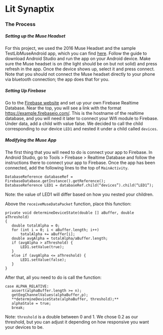 # Lit Synaptix

### The Process
##### Setting up the Muse Headset
For this project, we used the 2016 Muse Headset and the sample TestLibMuseAndroid app, which you can find 
[here](http://developer.choosemuse.com/sdk/android/getting-started-with-libmuse-android). Follow the guide to download Android Studio and run the app on your Android device. Make sure the Muse headset is on (the light should be on but not solid) and press refresh in the app. Once the device shows up, select it and press connect. Note that you should not connect the Muse headset directly to your phone via bluetooth connection; the app does that for you.

##### Setting Up Firebase
Go to the [Firebase website](firebase.google.com) and set up your own Firebase Realtime Database. Near the top, you will see a link with the format https://example.firebaseio.com/. This is the hostname of the realtime database, and you will need it later to connect your Wifi module to Firebase. Under data, add a child with value false. We decided to call the child corresponding to our device `LED1` and nested it under a child called `devices`. 

##### Modifying the Muse App
The first thing that you will need to do is connect your app to Firebase. In Android Studio, go to Tools > Firebase > Realtime Database and follow the instructions there to connect your app to Firebase. Once the app has been connected, add the following lines to the top of `MainActivity`.

```
DatabaseReference databaseRef = FirebaseDatabase.getInstance().getReference();
DatabaseReference LED1 = databaseRef.child(“devices”).child(“LED1”);
```
Note: the value of LED1 will differ based on how you nested your children.

Above the `receiveMuseDataPacket` function, place this function:

```
private void determineDeviceState(double [] aBuffer, double aThreshold)
{
   double totalAlpha = 0;
   for (int i = 0; i < aBuffer.length; i++)
       totalAlpha += aBuffer[i];
   double avgAlpha = totalAlpha/aBuffer.length;
   if (avgAlpha > aThreshold) {
       LED1.setValue(true);
   }
   else if (avgAlpha <= aThreshold) {
       LED1.setValue(false);
   }
}
```
After that, all you need to do is call the function:

```
case ALPHA_RELATIVE:
   assert(alphaBuffer.length >= n);
   getEegChannelValues(alphaBuffer,p);
   **determineDeviceState(alphaBuffer, threshold);**
   alphaStale = true;
   break;
```

Note: `threshold` is a double between 0 and 1. We chose 0.2 as our threshold, but you can adjust it depending on how responsive you want your devices to be.

